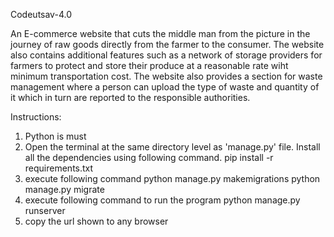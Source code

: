 Codeutsav-4.0

An E-commerce website that cuts the middle man from the picture in the journey of raw goods directly from the farmer to the consumer. The website also contains additional features such as a network of storage providers for farmers to protect and store their produce at a reasonable rate wiht minimum transportation cost. The website also provides a section for waste management where a person can upload the type of waste and quantity of it which in turn are reported to the responsible authorities.

Instructions:
1. Python is must
2. Open the terminal at the same directory level as 'manage.py' file.
   Install all the dependencies using following command.
   pip install -r requirements.txt
3. execute following command
   python manage.py makemigrations
   python manage.py migrate
4. execute following command to run the program
   python manage.py runserver
6. copy the url shown to any browser
